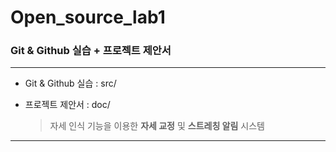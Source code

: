 # Open_source_lab1
 
### Git & Github 실습 + 프로젝트 제안서
<hr/>

* Git & Github 실습 : src/


+ 프로젝트 제안서 : doc/

  > 자세 인식 기능을 이용한 **자세 교정** 및 **스트레칭 알림** 시스템

<hr/>

